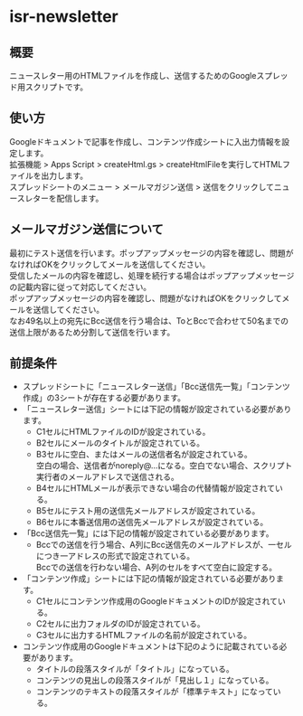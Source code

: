 # isr-newsletter
## 概要
ニュースレター用のHTMLファイルを作成し、送信するためのGoogleスプレッド用スクリプトです。
## 使い方
Googleドキュメントで記事を作成し、コンテンツ作成シートに入出力情報を設定します。  
拡張機能 > Apps Script > createHtml.gs > createHtmlFileを実行してHTMLファイルを出力します。  
スプレッドシートのメニュー > メールマガジン送信 > 送信をクリックしてニュースレターを配信します。  
## メールマガジン送信について  
最初にテスト送信を行います。ポップアップメッセージの内容を確認し、問題がなければOKをクリックしてメールを送信してください。    
受信したメールの内容を確認し、処理を続行する場合はポップアップメッセージの記載内容に従って対応してください。  
ポップアップメッセージの内容を確認し、問題がなければOKをクリックしてメールを送信してください。  
なお49名以上の宛先にBcc送信を行う場合は、ToとBccで合わせて50名までの送信上限があるため分割して送信を行います。  
## 前提条件
- スプレッドシートに「ニュースレター送信」「Bcc送信先一覧」「コンテンツ作成」の3シートが存在する必要があります。  
- 「ニュースレター送信」シートには下記の情報が設定されている必要があります。
  - C1セルにHTMLファイルのIDが設定されている。
  - B2セルにメールのタイトルが設定されている。
  - B3セルに空白、またはメールの送信者名が設定されている。  
  空白の場合、送信者がnoreply@...になる。空白でない場合、スクリプト実行者のメールアドレスで送信される。  
  - B4セルにHTMLメールが表示できない場合の代替情報が設定されている。
  - B5セルにテスト用の送信先メールアドレスが設定されている。
  - B6セルに本番送信用の送信先メールアドレスが設定されている。
- 「Bcc送信先一覧」には下記の情報が設定されている必要があります。
  - Bccでの送信を行う場合、A列にBcc送信先のメールアドレスが、一セルにつき一アドレスの形式で設定されている。  
    Bccでの送信を行わない場合、A列のセルをすべて空白に設定する。  
- 「コンテンツ作成」シートには下記の情報が設定されている必要があります。
  - C1セルにコンテンツ作成用のGoogleドキュメントのIDが設定されている。
  - C2セルに出力フォルダのIDが設定されている。
  - C3セルに出力するHTMLファイルの名前が設定されている。
- コンテンツ作成用のGoogleドキュメントは下記のように記載されている必要があります。
  - タイトルの段落スタイルが「タイトル」になっている。
  - コンテンツの見出しの段落スタイルが「見出し１」になっている。
  - コンテンツのテキストの段落スタイルが「標準テキスト」になっている。
